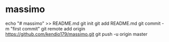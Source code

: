 # massimo
echo "# massimo" >> README.md
git init
git add README.md
git commit -m "first commit"
git remote add origin https://github.com/kendio179/massimo.git
git push -u origin master
